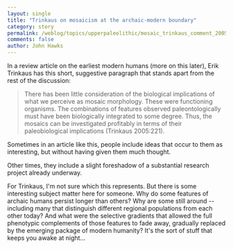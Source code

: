```yaml
---
layout: single 
title: "Trinkaus on mosaicism at the archaic-modern boundary" 
category: story
permalink: /weblog/topics/upperpaleolithic/mosaic_trinkaus_comment_2005.html
comments: false 
author: John Hawks 
---
```



<p>
In a review article on the earliest modern humans (more on this later), Erik Trinkaus has this short, suggestive paragraph that stands apart from the rest of the discussion: 
</p>

<blockquote>There has been little consideration of the biological implications of what we perceive as mosaic morphology. These were functioning organisms. The combinations of features observed paleontologically must have been biologically integrated to some degree. Thus, the mosaics can be investigated profitably in terms of their paleobiological implications (Trinkaus 2005:221). </blockquote>

<p>
Sometimes in an article like this, people include ideas that occur to them as interesting, but without having given them much thought. 
</p>

<p>
Other times, they include a slight foreshadow of a substantial research project already underway. 
</p>

<p>
For Trinkaus, I'm not sure which this represents. But there is some interesting subject matter here for someone. Why do some features of archaic humans persist longer than others? Why are some still around -- including many that distinguish different regional populations from each other today? And what were the selective gradients that allowed the full phenotypic complements of those features to fade away, gradually replaced by the emerging package of modern humanity? It's the sort of stuff that keeps you awake at night...
</p>

